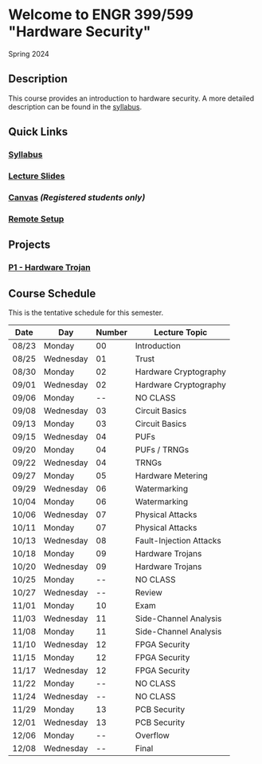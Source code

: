 # Welcome to ENGR 399/599 "Hardware Security" 

Spring 2024

## Description 

This course provides an introduction to hardware security. A more detailed description can be found in the
[syllabus](syllabus).

## Quick Links

### [Syllabus](syllabus)

### [Lecture Slides](https://github.com/engr599/lecture_slides) 

### [Canvas](https://iu.instructure.com/courses/2203310) _(Registered students only)_

### [Remote Setup](https://uisapp2.iu.edu/confluence-prd/pages/viewpage.action?pageId=280461906)

## Projects

### [P1 - Hardware Trojan](https://docs.google.com/document/d/1DIlBGESaB63MyGkzOPEOPWHJxd7XrSA-k8qcYPTFz2o)

<!-- 
### [P2 - Obfuscation](https://docs.google.com/document/d/1hOup4QjZGDl7oP83zsBqN0M4K65bsZ2q-xRPaSoOr5o)

### [ P3 - Side-Channel](https://docs.google.com/document/d/1NiHY2dEvv5ipX64C8NP11Wd0YK_7qrlr-meexUmGDtY)

### [ P4 - DPA](https://docs.google.com/document/d/1FmMxnFbuR4W1GlXnrMiMyAuAAwXC8OmnNkAt-PGx3nU)
-->

## Course Schedule

This is the tentative schedule for this semester.


| Date  |   Day     | Number| Lecture Topic             |
| --    |  -----    | --    |  -----                    |
| 08/23 | Monday    | 00    | Introduction              |
| 08/25 | Wednesday | 01    | Trust                     |
| 08/30 | Monday    | 02    | Hardware Cryptography     |
| 09/01 | Wednesday | 02    | Hardware Cryptography     |
| 09/06 | Monday    | --    | NO CLASS                  |
| 09/08 | Wednesday | 03    | Circuit Basics            |
| 09/13 | Monday    | 03    | Circuit Basics            |
| 09/15 | Wednesday | 04    | PUFs                      |
| 09/20 | Monday    | 04    | PUFs / TRNGs              |
| 09/22 | Wednesday | 04    | TRNGs                     |
| 09/27 | Monday    | 05    | Hardware Metering         |
| 09/29 | Wednesday | 06    | Watermarking              |
| 10/04 | Monday    | 06    | Watermarking              |
| 10/06 | Wednesday | 07    | Physical Attacks          |
| 10/11 | Monday    | 07    | Physical Attacks          |
| 10/13 | Wednesday | 08    | Fault-Injection Attacks   |
| 10/18 | Monday    | 09    | Hardware Trojans          |
| 10/20 | Wednesday | 09    | Hardware Trojans          |
| 10/25 | Monday    | --    | NO CLASS                  |
| 10/27 | Wednesday | --    | Review                    |
| 11/01 | Monday    | 10    | Exam                      |
| 11/03 | Wednesday | 11    | Side-Channel Analysis     |
| 11/08 | Monday    | 11    | Side-Channel Analysis     |
| 11/10 | Wednesday | 12    | FPGA Security             |
| 11/15 | Monday    | 12    | FPGA Security             |
| 11/17 | Wednesday | 12    | FPGA Security             |
| 11/22 | Monday    | --    | NO CLASS                  |
| 11/24 | Wednesday | --    | NO CLASS                  |
| 11/29 | Monday    | 13    | PCB Security              |
| 12/01 | Wednesday | 13    | PCB Security              |
| 12/06 | Monday    | --    | Overflow                  |
| 12/08 | Wednesday | --    | Final                     |
